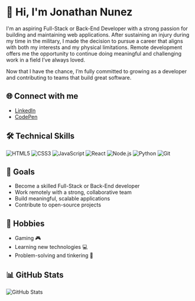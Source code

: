 # 👋 Hi, I'm Jonathan Nunez

I'm an aspiring Full-Stack or Back-End Developer with a strong passion for building and maintaining web applications. 
After sustaining an injury during my time in the military, I made the decision to pursue a career that aligns with both my interests and my physical limitations. 
Remote development offers me the opportunity to continue doing meaningful and challenging work in a field I’ve always loved.

Now that I have the chance, I’m fully committed to growing as a developer and contributing to teams that build great software.

## 🌐 Connect with me

- [LinkedIn](https://www.linkedin.com/in/jonathan-nunez-38209b368/)
- [CodePen](https://codepen.io/jonnunez03)

## 🛠️ Technical Skills

![HTML5](https://img.shields.io/badge/HTML5-E34F26?logo=html5&logoColor=white&style=for-the-badge)
![CSS3](https://img.shields.io/badge/CSS3-1572B6?logo=css3&logoColor=white&style=for-the-badge)
![JavaScript](https://img.shields.io/badge/JavaScript-F7DF1E?logo=javascript&logoColor=black&style=for-the-badge)
![React](https://img.shields.io/badge/React-20232A?logo=react&logoColor=61DAFB&style=for-the-badge)
![Node.js](https://img.shields.io/badge/Node.js-339933?logo=node.js&logoColor=white&style=for-the-badge)
![Python](https://img.shields.io/badge/Python-3776AB?logo=python&logoColor=white&style=for-the-badge)
![Git](https://img.shields.io/badge/Git-F05032?logo=git&logoColor=white&style=for-the-badge)

## 🎯 Goals

- Become a skilled Full-Stack or Back-End developer
- Work remotely with a strong, collaborative team
- Build meaningful, scalable applications
- Contribute to open-source projects

## 🎨 Hobbies

- Gaming 🎮
- Learning new technologies 💻
- Problem-solving and tinkering 🔧

## 📊 GitHub Stats

![GitHub Stats](https://github-readme-stats.vercel.app/api?username=jonnunez03&show_icons=true&theme=radical)

